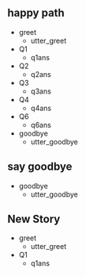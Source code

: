 ## happy path
* greet
  - utter_greet
* Q1
  - q1ans
* Q2
  - q2ans
* Q3
  - q3ans
* Q4
  - q4ans
* Q6
  - q6ans
* goodbye
  - utter_goodbye

## say goodbye
* goodbye
  - utter_goodbye

## New Story

* greet
    - utter_greet
* Q1
    - q1ans
